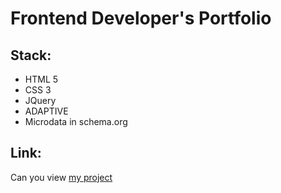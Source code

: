 # Frontend Developer's Portfolio

## Stack:
- HTML 5
- CSS 3
- JQuery
- ADAPTIVE
- Microdata in schema.org

## Link:
Can you view [my project](https://FedorYeger.github.io/Createx/)